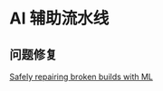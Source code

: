 # AI 辅助流水线

## 问题修复

[Safely repairing broken builds with ML](https://research.google/blog/safely-repairing-broken-builds-with-ml/)
